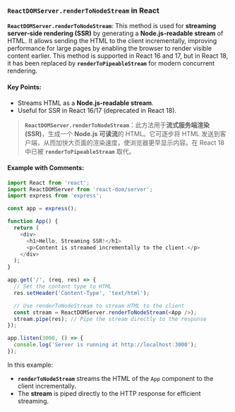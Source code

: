 ### `ReactDOMServer.renderToNodeStream` in React

**`ReactDOMServer.renderToNodeStream`**: This method is used for **streaming server-side rendering (SSR)** by generating a **Node.js-readable stream** of HTML. It allows sending the HTML to the client incrementally, improving performance for large pages by enabling the browser to render visible content earlier. This method is supported in React 16 and 17, but in React 18, it has been replaced by **`renderToPipeableStream`** for modern concurrent rendering.

#### Key Points:
- Streams HTML as a **Node.js-readable stream**.
- Useful for SSR in React 16/17 (deprecated in React 18).

> **`ReactDOMServer.renderToNodeStream`**：此方法用于**流式服务端渲染 (SSR)**，生成一个 **Node.js 可读流**的 HTML。它可逐步将 HTML 发送到客户端，从而加快大页面的渲染速度，使浏览器更早显示内容。在 React 18 中已被 **`renderToPipeableStream`** 取代。
>
> <audio src="..\..\mp3\ReactDOMServer..mp3"></audio>

#### Example with Comments:

```javascript
import React from 'react';
import ReactDOMServer from 'react-dom/server';
import express from 'express';

const app = express();

function App() {
  return (
    <div>
      <h1>Hello, Streaming SSR!</h1>
      <p>Content is streamed incrementally to the client.</p>
    </div>
  );
}

app.get('/', (req, res) => {
  // Set the content type to HTML
  res.setHeader('Content-Type', 'text/html');

  // Use renderToNodeStream to stream HTML to the client
  const stream = ReactDOMServer.renderToNodeStream(<App />);
  stream.pipe(res); // Pipe the stream directly to the response
});

app.listen(3000, () => {
  console.log('Server is running at http://localhost:3000');
});
```

In this example:
- **`renderToNodeStream`** streams the HTML of the `App` component to the client incrementally.
- The **stream** is piped directly to the HTTP response for efficient streaming.